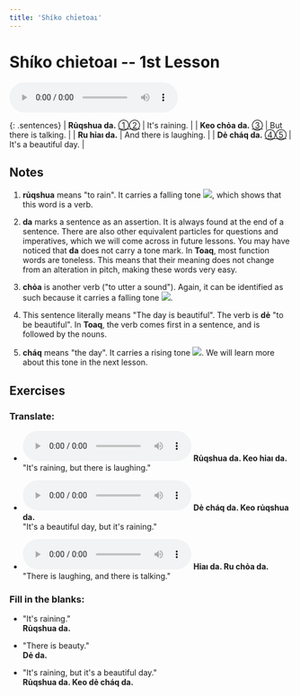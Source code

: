 ```yaml
---
title: 'Shíko chỉetoaı'
---
```

# **Shíko chỉetoaı** -- 1st Lesson

<audio id="mainaudio" controls src="lesson.mp3"></audio>

{: .sentences}
| **Rủqshua da.**  [①](#fn-1)[②](#fn-2) | It's raining.          |
| **Keo chỏa da.** [③](#fn-3)           | But there is talking.  |
| **Ru hỉaı da.**                       | And there is laughing. |
| **Dẻ cháq da.**  [④](#fn-4)[⑤](#fn-5) | It's a beautiful day.  |

## Notes

1. <a name="fn-1" /> **rủqshua** means "to rain". It carries a falling tone ![](../tones/t4.png), which shows that this word is a verb.

2. <a name="fn-2" /> **da** marks a sentence as an assertion. It is always found at the end of a sentence. There are also other equivalent particles for questions and imperatives, which we will come across in future lessons. You may have noticed that **da** does not carry a tone mark. In **Toaq**, most function words are toneless. This means that their meaning does not change from an alteration in pitch, making these words very easy.

3. <a name="fn-3" /> **chỏa** is another verb ("to utter a sound"). Again, it can be identified as such because it carries a falling tone ![](../tones/t4.png).

4. <a name="fn-4" /> This sentence literally means "The day is beautiful". The verb is **dẻ** "to be beautiful". In **Toaq**, the verb comes first in a sentence, and is followed by the nouns.

5. <a name="fn-5" /> **cháq** means "the day". It carries a rising tone ![](../tones/t2.png). We will learn more about this tone in the next lesson.

## Exercises

### Translate:

- <audio controls src="ex1.mp3"></audio>
  **Rủqshua da. Keo hỉaı da.**  
  <span class="spoiler" tabindex=0>"It's raining, but there is laughing."</span>
  
- <audio controls src="ex2.mp3"></audio>
  **Dẻ cháq da. Keo rủqshua da.**  
  <span class="spoiler" tabindex=0>"It's a beautiful day, but it's raining."</span>
  
- <audio controls src="ex3.mp3"></audio>
  **Hỉaı da. Ru chỏa da.**  
  <span class="spoiler" tabindex=0>"There is laughing, and there is talking."</span>

### Fill in the blanks:

- "It's raining."  
  **Rủqshua <span class="spoiler" tabindex=0>da</span>.**
  
- "There is beauty."  
  **<span class="spoiler" tabindex=0>Dẻ</span> da.**
  
- "It's raining, but it's a beautiful day."  
  **<span class="spoiler" tabindex=0>Rủqshua</span> da. <span class="spoiler" tabindex=0>Keo</span> dẻ cháq da.**
  
